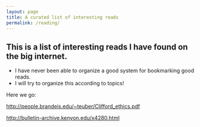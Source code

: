 ```yaml
---
layout: page
title: A curated list of interesting reads
permalink: /reading/
---
```


## This is a list of interesting reads I have found on the big internet.

- I have never been able to organize a good system for bookmarking good
  reads.
- I will try to organize this according to topics!

Here we go:


http://people.brandeis.edu/~teuber/Clifford_ethics.pdf

http://bulletin-archive.kenyon.edu/x4280.html

